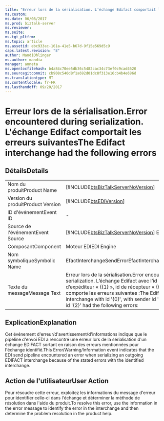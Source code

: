 ```yaml
---
title: "Erreur lors de la sérialisation. L’échange Edifact comportait les erreurs suivantes | Documents Microsoft"
ms.custom: 
ms.date: 06/08/2017
ms.prod: biztalk-server
ms.reviewer: 
ms.suite: 
ms.tgt_pltfrm: 
ms.topic: article
ms.assetid: ebc933ac-161a-41e5-b67d-9f15e569d5c9
caps.latest.revision: "8"
author: MandiOhlinger
ms.author: mandia
manager: anneta
ms.openlocfilehash: b4a84c70ee5db36c5482cac34c73ef0c9cad4620
ms.sourcegitcommit: cb908c540d8f1a692d01dc8f313e16cb4b4e696d
ms.translationtype: MT
ms.contentlocale: fr-FR
ms.lasthandoff: 09/20/2017
---
```

# <a name="error-encountered-during-serialization-the-edifact-interchange-had-the-following-errors"></a><span data-ttu-id="b8162-103">Erreur lors de la sérialisation.</span><span class="sxs-lookup"><span data-stu-id="b8162-103">Error encountered during serialization.</span></span> <span data-ttu-id="b8162-104">L'échange Edifact comportait les erreurs suivantes</span><span class="sxs-lookup"><span data-stu-id="b8162-104">The Edifact interchange had the following errors</span></span>
## <a name="details"></a><span data-ttu-id="b8162-105">Détails</span><span class="sxs-lookup"><span data-stu-id="b8162-105">Details</span></span>  
  
|||  
|-|-|  
|<span data-ttu-id="b8162-106">Nom du produit</span><span class="sxs-lookup"><span data-stu-id="b8162-106">Product Name</span></span>|[!INCLUDE[btsBizTalkServerNoVersion](../includes/btsbiztalkservernoversion-md.md)]|  
|<span data-ttu-id="b8162-107">Version du produit</span><span class="sxs-lookup"><span data-stu-id="b8162-107">Product Version</span></span>|[!INCLUDE[btsEDIVersion](../includes/btsediversion-md.md)]|  
|<span data-ttu-id="b8162-108">ID d'événement</span><span class="sxs-lookup"><span data-stu-id="b8162-108">Event ID</span></span>|-|  
|<span data-ttu-id="b8162-109">Source de l'événement</span><span class="sxs-lookup"><span data-stu-id="b8162-109">Event Source</span></span>|[!INCLUDE[btsBizTalkServerNoVersion](../includes/btsbiztalkservernoversion-md.md)]<span data-ttu-id="b8162-110"> EDI</span><span class="sxs-lookup"><span data-stu-id="b8162-110"> EDI</span></span>|  
|<span data-ttu-id="b8162-111">Composant</span><span class="sxs-lookup"><span data-stu-id="b8162-111">Component</span></span>|<span data-ttu-id="b8162-112">Moteur EDI</span><span class="sxs-lookup"><span data-stu-id="b8162-112">EDI Engine</span></span>|  
|<span data-ttu-id="b8162-113">Nom symbolique</span><span class="sxs-lookup"><span data-stu-id="b8162-113">Symbolic Name</span></span>|<span data-ttu-id="b8162-114">EfactInterchangeSendError</span><span class="sxs-lookup"><span data-stu-id="b8162-114">EfactInterchangeSendError</span></span>|  
|<span data-ttu-id="b8162-115">Texte du message</span><span class="sxs-lookup"><span data-stu-id="b8162-115">Message Text</span></span>|<span data-ttu-id="b8162-116">Erreur lors de la sérialisation.</span><span class="sxs-lookup"><span data-stu-id="b8162-116">Error encountered during serialization.</span></span> <span data-ttu-id="b8162-117">L’échange Edifact avec l’id '{0}', id d’expéditeur « {{1} », id de récepteur « {{2} » comporte les erreurs suivantes :</span><span class="sxs-lookup"><span data-stu-id="b8162-117">The Edifact interchange with id '{0}', with sender id '{1}', receiver id '{2}' had the following errors:</span></span>|  
  
## <a name="explanation"></a><span data-ttu-id="b8162-118">Explication</span><span class="sxs-lookup"><span data-stu-id="b8162-118">Explanation</span></span>  
 <span data-ttu-id="b8162-119">Cet événement d'erreur/d'avertissement/d'informations indique que le pipeline d'envoi EDI a rencontré une erreur lors de la sérialisation d'un échange EDIFACT sortant en raison des erreurs mentionnées pour l'échange identifié.</span><span class="sxs-lookup"><span data-stu-id="b8162-119">This Error/Warning/Information event indicates that the EDI send pipeline encountered an error when serializing an outgoing EDIFACT interchange because of the stated errors with the identified interchange.</span></span>  
  
## <a name="user-action"></a><span data-ttu-id="b8162-120">Action de l'utilisateur</span><span class="sxs-lookup"><span data-stu-id="b8162-120">User Action</span></span>  
 <span data-ttu-id="b8162-121">Pour résoudre cette erreur, exploitez les informations du message d'erreur pour identifier celle-ci dans l'échange et déterminer la méthode de résolution dans l'aide du produit.</span><span class="sxs-lookup"><span data-stu-id="b8162-121">To resolve this error, use the information in the error message to identify the error in the interchange and then determine the problem resolution in the product help.</span></span>